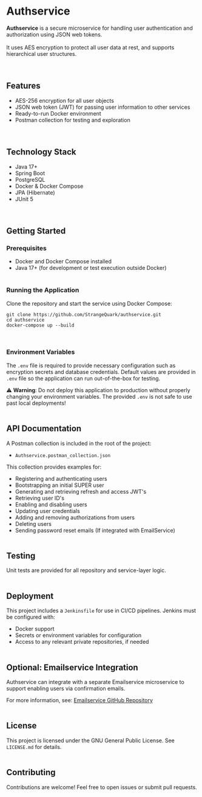 # Authservice
**Authservice** is a secure microservice for handling user authentication and authorization using JSON web tokens.<br><br>
It uses AES encryption to protect all user data at rest, and supports hierarchical user structures.
<br><br><br>

## Features
- AES-256 encryption for all user objects
- JSON web token (JWT) for passing user information to other services
- Ready-to-run Docker environment
- Postman collection for testing and exploration
  <br><br><br>

## Technology Stack
- Java 17+
- Spring Boot
- PostgreSQL
- Docker & Docker Compose
- JPA (Hibernate)
- JUnit 5
  <br><br><br>

## Getting Started

### Prerequisites
- Docker and Docker Compose installed
- Java 17+ (for development or test execution outside Docker)
  <br><br>

### Running the Application
Clone the repository and start the service using Docker Compose:

```
git clone https://github.com/StrangeQuark/authservice.git
cd authservice
docker-compose up --build
```
<br>

### Environment Variables
The `.env` file is required to provide necessary configuration such as encryption secrets and database credentials. Default values are provided in `.env` file so the application can run out-of-the-box for testing.

⚠️ **Warning**: Do not deploy this application to production without properly changing your environment variables. The provided `.env` is not safe to use past local deployments!
<br><br>

## API Documentation
A Postman collection is included in the root of the project:

- `Authservice.postman_collection.json`

This collection provides examples for:
- Registering and authenticating users
- Bootstrapping an initial SUPER user
- Generating and retrieving refresh and access JWT's
- Retrieving user ID's
- Enabling and disabling users
- Updating user credentials
- Adding and removing authorizations from users
- Deleting users
- Sending password reset emails (If integrated with EmailService)
  <br><br>

## Testing
Unit tests are provided for all repository and service-layer logic.
<br><br>

## Deployment
This project includes a `Jenkinsfile` for use in CI/CD pipelines. Jenkins must be configured with:

- Docker support
- Secrets or environment variables for configuration
- Access to any relevant private repositories, if needed
  <br><br>

## Optional: Emailservice Integration
Authservice can integrate with a separate Emailservice microservice to support enabling users via confirmation emails.

For more information, see: [Emailservice GitHub Repository](https://github.com/StrangeQuark/emailservice)
<br><br>

## License
This project is licensed under the GNU General Public License. See `LICENSE.md` for details.
<br><br>

## Contributing
Contributions are welcome! Feel free to open issues or submit pull requests.
